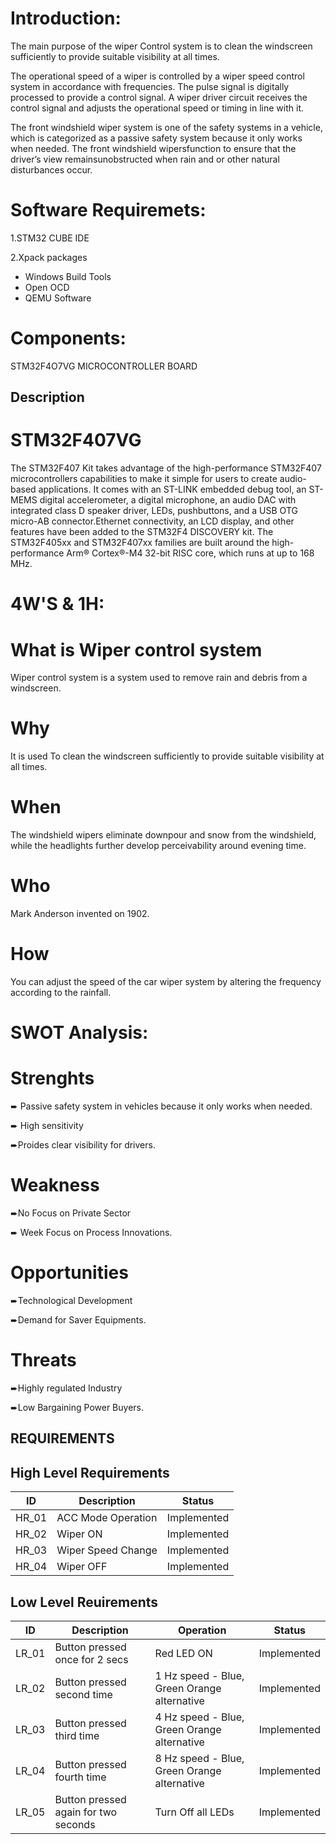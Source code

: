# Introduction:

The main purpose of the wiper Control system is to clean the windscreen sufficiently to provide suitable visibility at all times.

The operational speed of a wiper is controlled by a wiper speed control system in accordance with frequencies. The pulse signal is digitally processed to provide a control signal. A wiper driver circuit receives the control signal and adjusts the operational speed or timing in line with it.

The front windshield wiper system is one of the safety systems in a vehicle, which is categorized as a passive safety system because it only works when needed. The front windshield wipersfunction to ensure that the driver’s view remainsunobstructed when rain and or other natural disturbances occur.

# Software Requiremets:
1.STM32 CUBE IDE

2.Xpack packages
  * Windows Build Tools
  * Open OCD
  * QEMU Software
# Components:
STM32F4O7VG MICROCONTROLLER BOARD
## Description
# STM32F407VG
The STM32F407 Kit takes advantage of the high-performance STM32F407 microcontrollers capabilities to make it simple for users to create audio-based applications. It comes with an ST-LINK embedded debug tool, an ST-MEMS digital accelerometer, a digital microphone, an audio DAC with integrated class D speaker driver, LEDs, pushbuttons, and a USB OTG micro-AB connector.Ethernet connectivity, an LCD display, and other features have been added to the STM32F4 DISCOVERY kit. The STM32F405xx and STM32F407xx families are built around the high-performance Arm® Cortex®-M4 32-bit RISC core, which runs at up to 168 MHz.
# 4W'S & 1H:
# What is Wiper control system
 Wiper control system is a system used to remove rain and debris from a windscreen.

# Why
 It is used To clean the windscreen sufficiently to provide suitable visibility at all times.
# When
The windshield wipers eliminate downpour and snow from the windshield, while the headlights further develop perceivability around evening time.

# Who
Mark Anderson invented on 1902.
# How
You can adjust the speed of the car wiper system  by altering the frequency according to the rainfall.
# SWOT Analysis:

# Strenghts

 ➨ Passive safety system in vehicles because it only works when needed.
 
 ➨ High sensitivity
 
 ➨Proides clear visibility for drivers.
 # Weakness
 ➨No Focus on Private Sector
 
 ➨ Week Focus on Process Innovations.
 # Opportunities
 ➨Technological Development
 
 ➨Demand for Saver Equipments.
 # Threats
 ➨Highly regulated Industry
 
 ➨Low Bargaining Power Buyers.

## REQUIREMENTS

## High Level Requirements

|  ID  |   Description   |  Status  |
|------|-----------------|----------|
| HR_01| ACC Mode Operation| Implemented|
| HR_02|Wiper ON| Implemented|
| HR_03|Wiper Speed Change|Implemented|
|HR_04|Wiper OFF|Implemented|

## Low Level Reuirements

| ID	| Description	| Operation	|Status |
|-----|-------------|-----------|-------|
|LR_01|	Button pressed once for 2 secs|	Red LED ON	|Implemented|
|LR_02|	Button pressed second time|	1 Hz speed - Blue, Green Orange alternative|Implemented|
|LR_03|	Button pressed third time|4 Hz speed - Blue, Green Orange alternative	|Implemented|
|LR_04|	Button pressed fourth time|8 Hz speed - Blue, Green Orange alternative|Implemented|
|LR_05|Button pressed again for two seconds|Turn Off all LEDs|Implemented|









